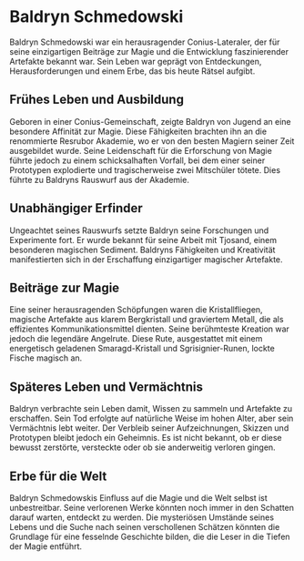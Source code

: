 # Baldryn Schmedowski

Baldryn Schmedowski war ein herausragender Conius-Lateraler, der für seine einzigartigen Beiträge zur Magie und die Entwicklung faszinierender Artefakte bekannt war. Sein Leben war geprägt von Entdeckungen, Herausforderungen und einem Erbe, das bis heute Rätsel aufgibt.

## Frühes Leben und Ausbildung

Geboren in einer Conius-Gemeinschaft, zeigte Baldryn von Jugend an eine besondere Affinität zur Magie. Diese Fähigkeiten brachten ihn an die renommierte Resrubor Akademie, wo er von den besten Magiern seiner Zeit ausgebildet wurde. Seine Leidenschaft für die Erforschung von Magie führte jedoch zu einem schicksalhaften Vorfall, bei dem einer seiner Prototypen explodierte und tragischerweise zwei Mitschüler tötete. Dies führte zu Baldryns Rauswurf aus der Akademie.

## Unabhängiger Erfinder

Ungeachtet seines Rauswurfs setzte Baldryn seine Forschungen und Experimente fort. Er wurde bekannt für seine Arbeit mit Tjosand, einem besonderen magischen Sediment. Baldryns Fähigkeiten und Kreativität manifestierten sich in der Erschaffung einzigartiger magischer Artefakte.

## Beiträge zur Magie

Eine seiner herausragenden Schöpfungen waren die Kristallfliegen, magische Artefakte aus klarem Bergkristall und graviertem Metall, die als effizientes Kommunikationsmittel dienten. Seine berühmteste Kreation war jedoch die legendäre Angelrute. Diese Rute, ausgestattet mit einem energetisch geladenen Smaragd-Kristall und Sgrisignier-Runen, lockte Fische magisch an.

## Späteres Leben und Vermächtnis

Baldryn verbrachte sein Leben damit, Wissen zu sammeln und Artefakte zu erschaffen. Sein Tod erfolgte auf natürliche Weise im hohen Alter, aber sein Vermächtnis lebt weiter. Der Verbleib seiner Aufzeichnungen, Skizzen und Prototypen bleibt jedoch ein Geheimnis. Es ist nicht bekannt, ob er diese bewusst zerstörte, versteckte oder ob sie anderweitig verloren gingen.

## Erbe für die Welt

Baldryn Schmedowskis Einfluss auf die Magie und die Welt selbst ist unbestreitbar. Seine verlorenen Werke könnten noch immer in den Schatten darauf warten, entdeckt zu werden. Die mysteriösen Umstände seines Lebens und die Suche nach seinen verschollenen Schätzen könnten die Grundlage für eine fesselnde Geschichte bilden, die die Leser in die Tiefen der Magie entführt.
